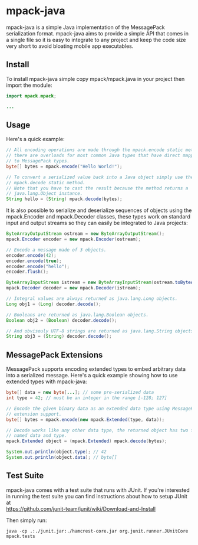 mpack-java
==========

mpack-java is a simple Java implementation of the MessagePack serialization
format.
mpack-java aims to provide a simple API that comes in a single file so it is
easy to integrate to any project and keep the code size very short to avoid
bloating mobile app executables.

Install
-------

To install mpack-java simple copy mpack/mpack.java in your project then import
the module:
```java
import mpack.mpack;

...
```

Usage
-----

Here's a quick example:
```java
// All encoding operations are made through the mpack.encode static method,
// there are overloads for most common Java types that have direct mapping
// to MessagePack types.
byte[] bytes = mpack.encode("Hello World!");

// To convert a serialized value back into a Java object simply use the
// mpack.decode static method.
// Note that you have to cast the result because the method returns a
// java.lang.Object instance.
String hello = (String) mpack.decode(bytes);
```

It is also possible to serialize and deserialize sequences of objects using
the mpack.Encoder and mpack.Decoder classes, these types work on standard
input and output streams so they can easily be integrated to Java projects:
```java
ByteArrayOutputStream ostream = new ByteArrayOutputStream();
mpack.Encoder encoder = new mpack.Encoder(ostream);

// Encode a message made of 3 objects.
encoder.encode(42);
encoder.encode(true);
encoder.encode("hello");
encoder.flush();

ByteArrayInputStream istream = new ByteArrayInputStream(ostream.toByteArray());
mpack.Decoder decoder = new mpack.Decoder(istream);

// Integral values are always returned as java.lang.Long objects.
Long obj1 = (Long) decoder.decode();

// Booleans are returned as java.lang.Boolean objects.
Boolean obj2 = (Boolean) decoder.decode();

// And obvisouly UTF-8 strings are returned as java.lang.String objects.
String obj3 = (String) decoder.decode(); 
```

MessagePack Extensions
----------------------

MessagePack supports encoding extended types to embed arbitrary data into a
serialized message. Here's a quick example showing how to use extended types
with mpack-java:
```java
byte[] data = new byte[...]; // some pre-serialized data
int type = 42; // must be an integer in the range [-128; 127]

// Encode the given binary data as an extended data type using MessagePack
// extension support.
byte[] bytes = mpack.encode(new mpack.Extended(type, data));

// Decode works like any other data type, the returned object has two fields
// named data and type.
mpack.Extended object = (mpack.Extended) mpack.decode(bytes);

System.out.println(object.type); // 42
System.out.println(object.data); // byte[]
```

Test Suite
----------

mpack-java comes with a test suite that runs with JUnit. If you're interested in
running the test suite you can find instructions about how to setup JUnit at  
https://github.com/junit-team/junit/wiki/Download-and-Install

Then simply run:
```
java -cp .:./junit.jar:./hamcrest-core.jar org.junit.runner.JUnitCore mpack.tests
```
